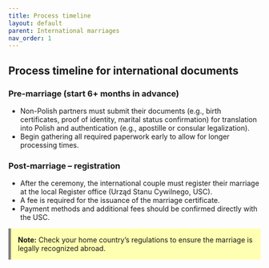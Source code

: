 ```yaml
---
title: Process timeline
layout: default
parent: International marriages
nav_order: 1
---
```

## Process timeline for international documents

### Pre-marriage (start 6+ months in advance)
- Non-Polish partners must submit their documents (e.g., birth certificates, proof of identity, marital status confirmation) for translation into Polish and authentication (e.g., apostille or consular legalization).
- Begin gathering all required paperwork early to allow for longer processing times.

### Post-marriage – registration
- After the ceremony, the international couple must register their marriage at the local Register office (Urząd Stanu Cywilnego, USC).
- A fee is required for the issuance of the marriage certificate.
- Payment methods and additional fees should be confirmed directly with the USC.
<div style="background-color: #ffffb1; border-left: 5px solid grey; padding: 1em; margin: 1em 0;">
<strong>Note:</strong> Check your home country’s regulations to ensure the marriage is legally recognized abroad.
</div>